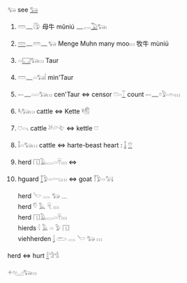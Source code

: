 𓃓 see [𓃒](𓃒)  
1. 𓏠𓈖𓇋𓅱‎ 母牛 mǔniú 𓈖𓂋[𓅐](𓅐)𓃒𓏤  
1. [𓏠](𓏠)𓈖𓏠𓈖𓃓 Menge Muhn many moo𓏥  牧牛 mùniú  
2. 𓏏[𓉐](𓉐)𓃒𓏥 Taur  
2. 𓏠𓈖𓏏𓃒𓏪   min'Taur  
2. 𓍿𓈖𓏏𓏏𓃒𓏥 cen'Taur ⇔ censor 𓈞𓏏[𓄰](𓄰) count 𓍿𓈖𓏌𓅱𓏛𓏥  
3. 𓋩𓏤𓃒𓏥 cattle ⇔ Kette 𓋩𓋧  
3. 𓈞𓏏𓏯 cattle 𓃾𓃿𓄀 ⇔ kettle 𓈞  
3. 𓄤𓏏𓃒𓏥 cattle ⇔ harte-beast heart : [𓄤](𓄤) [𓄣](𓄣)  
4. herd 𓉔𓄿𓂋𓏏𓄜𓏥  ⇔  
5. hguard [𓋾](𓋾)𓅱𓏏𓂸𓏥 ⇔ goat 𓋾𓅱𓏏𓃙  


   herd   𓎪  𓂋  𓃒  𓈓  
   herd   𓎸  𓅓  𓄛  𓏥  
   herd 𓉔𓄿𓂋𓏏𓄜𓏥  
   hierds   𓇋  𓄿  𓏏  𓅱  𓉔  
   viehherden [𓇋](𓇋)   𓂧  𓂋  𓎪  𓃒  𓏥  

herd ⇔ hurt [𓎛](𓎛)𓀝𓀜  

𓇬𓏌𓈋𓃒𓏥  